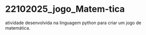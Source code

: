 # 22102025_jogo_Matem-tica
atividade desenvolvida na linguagem python para criar um jogo de matemática. 
